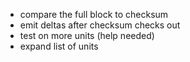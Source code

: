 * compare the full block to checksum
* emit deltas after checksum checks out
* test on more units (help needed)
* expand list of units
